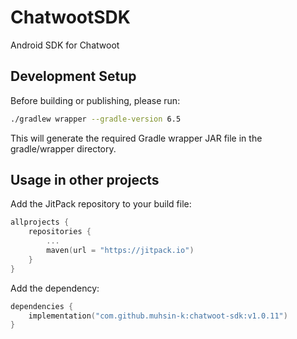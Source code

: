 # ChatwootSDK

Android SDK for Chatwoot

## Development Setup

Before building or publishing, please run:

```bash
./gradlew wrapper --gradle-version 6.5
```

This will generate the required Gradle wrapper JAR file in the gradle/wrapper directory.

## Usage in other projects

Add the JitPack repository to your build file:

```kotlin
allprojects {
    repositories {
        ...
        maven(url = "https://jitpack.io")
    }
}
```

Add the dependency:

```kotlin
dependencies {
    implementation("com.github.muhsin-k:chatwoot-sdk:v1.0.11")
}
```